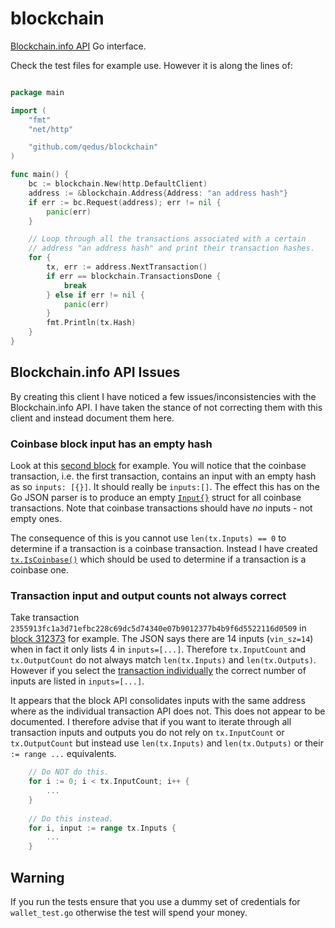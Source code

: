 # blockchain

[Blockchain.info API](https://blockchain.info/api) Go interface.

Check the test files for example use. However it is along the lines of:

```go

package main

import (
	"fmt"
	"net/http"

	"github.com/qedus/blockchain"
)

func main() {
	bc := blockchain.New(http.DefaultClient)
	address := &blockchain.Address{Address: "an address hash"}
	if err := bc.Request(address); err != nil {
		panic(err)
	}

	// Loop through all the transactions associated with a certain
	// address "an address hash" and print their transaction hashes.
	for {
		tx, err := address.NextTransaction()
		if err == blockchain.TransactionsDone {
			break
		} else if err != nil {
			panic(err)
		}
		fmt.Println(tx.Hash)
	}
}
```

## Blockchain.info API Issues
By creating this client I have noticed a few issues/inconsistencies with the Blockchain.info API. I have taken the stance of not correcting them with this client and instead document them here.

### Coinbase block input has an empty hash
Look at this [second block](https://blockchain.info/block-height/1?format=json) for example. You will notice that the coinbase transaction, i.e. the first transaction, contains an input with an empty hash as so `inputs: [{}]`. It should really be `inputs:[]`. The effect this has on the Go JSON parser is to produce an empty [`Input{}`](https://github.com/qedus/blockchain/blob/master/transaction.go#L15) struct for all coinbase transactions. Note that coinbase transactions should have *no* inputs - not empty ones.

The consequence of this is you cannot use `len(tx.Inputs) == 0` to determine if a transaction is a coinbase transaction. Instead I have created [`tx.IsCoinbase()`](https://github.com/qedus/blockchain/blob/master/transaction.go#L53) which should be used to determine if a transaction is a coinbase one.

### Transaction input and output counts not always correct
Take transaction `2355913fc1a3d71efbc228c69dc5d74340e07b9012377b4b9f6d5522116d0509` in [block 312373](https://blockchain.info/block/312373?format=json) for example. The JSON says there are 14 inputs (`vin_sz=14`) when in fact it only lists 4 in `inputs=[...]`. Therefore `tx.InputCount` and `tx.OutputCount` do not always match `len(tx.Inputs)` and `len(tx.Outputs)`. However if you select the [transaction individually](https://blockchain.info/rawtx/2355913fc1a3d71efbc228c69dc5d74340e07b9012377b4b9f6d5522116d0509) the correct number of inputs are listed in `inputs=[...]`.

It appears that the block API consolidates inputs with the same address where as the individual transaction API does not. This does not appear to be documented. I therefore advise that if you want to iterate through all transaction inputs and outputs you do not rely on `tx.InputCount` or `tx.OutputCount` but instead use `len(tx.Inputs)` and `len(tx.Outputs)` or their `:= range ...` equivalents.

```go
    // Do NOT do this.
    for i := 0; i < tx.InputCount; i++ {
        ...
    }
    
    // Do this instead.
    for i, input := range tx.Inputs {
        ...
    }
```

## Warning
If you run the tests ensure that you use a dummy set of credentials for `wallet_test.go` otherwise the test will spend your money. 
